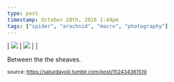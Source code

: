 ```yaml
---
type: post
timestamp: October 28th, 2016 1:44pm
tags: ["spider", "arachnid", "macro", "photography"]
---
```


| <img src="https://saturdayxiii.github.io/media/152434361519_1.jpg"/> | <img src="https://saturdayxiii.github.io/media/152434361519_2.jpg"/> |  | 

Between the the sheaves.
 
      
      
  
<small>source: https://saturdayxiii.tumblr.com/post/152434361519</small>